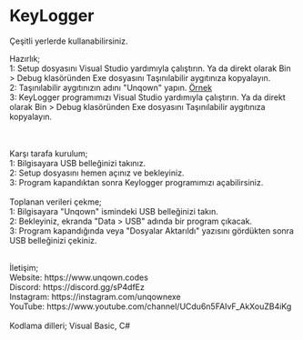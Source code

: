 # KeyLogger
Çeşitli yerlerde kullanabilirsiniz.

Hazırlık;<br>
1: Setup dosyasını Visual Studio yardımıyla çalıştırın. Ya da direkt olarak Bin > Debug klasöründen Exe dosyasını Taşınılabilir aygıtınıza kopyalayın.<br>
2: Taşınılabilir aygıtınızın adını "Unqown" yapın. <a href= "https://media.discordapp.net/attachments/798849910203875388/877897704414535710/unknown.png">Örnek</a><br>
3: KeyLogger programımızı Visual Studio yardımıyla çalıştırın. Ya da direkt olarak Bin > Debug klasöründen Exe dosyasını Taşınılabilir aygıtınıza kopyalayın.<br>

<br><br>
Karşı tarafa kurulum;<br>
1: Bilgisayara USB belleğinizi takınız.<br>
2: Setup dosyasını hemen açınız ve bekleyiniz.<br>
3: Program kapandıktan sonra Keylogger programımızı açabilirsiniz.<br>
<br>
Toplanan verileri çekme;<br>
1: Bilgisayara "Unqown" ismindeki USB belleğinizi takın.<br>
2: Bekleyiniz, ekranda "Data > USB" adında bir program çıkacak.<br>
3: Program kapandığında veya "Dosyalar Aktarıldı" yazısını gördükten sonra USB belleğinizi çekiniz.<br>

<br>
İletişim;<br>
Website: https://www.unqown.codes<br>
Discord: https://discord.gg/sP4dfEz<br>
Instagram: https://instagram.com/unqownexe<br>
YouTube: https://www.youtube.com/channel/UCdu6n5FAIvF_AkXouZB4iKg<br>


<br>
Kodlama dilleri;
Visual Basic, C#
